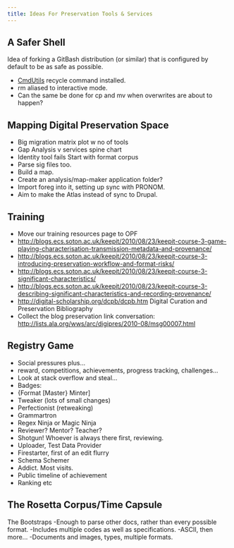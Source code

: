 ```yaml
---
title: Ideas For Preservation Tools & Services
---
```



A Safer Shell
-------------

Idea of forking a GitBash distribution (or similar) that is configured by default to be as safe as possible.

* [CmdUtils](http://www.maddogsw.com/cmdutils/) recycle command installed.
* rm aliased to interactive mode.
* Can the same be done for cp and mv when overwrites are about to happen?


Mapping Digital Preservation Space
----------------------------------

- Big migration matrix plot w no of tools
- Gap Analysis v services spine chart
- Identity tool fails
Start with format corpus
- Parse sig files too.
- Build a map.
- Create an analysis/map-maker application folder?
- Import foreg into it, setting up sync with PRONOM.
- Aim to make the Atlas instead of sync to Drupal.


Training
--------

 - Move our training resources page to OPF
 - <http://blogs.ecs.soton.ac.uk/keepit/2010/08/23/keepit-course-3-game-playing-characterisation-transmission-metadata-and-provenance/>
 - <http://blogs.ecs.soton.ac.uk/keepit/2010/08/23/keepit-course-3-introducing-preservation-workflow-and-format-risks/>
 - <http://blogs.ecs.soton.ac.uk/keepit/2010/08/23/keepit-course-3-significant-characteristics/>
 - <http://blogs.ecs.soton.ac.uk/keepit/2010/08/23/keepit-course-3-describing-significant-characteristics-and-recording-provenance/>
 - <http://digital-scholarship.org/dcpb/dcpb.htm>  Digital Curation and Preservation Bibliography
 - Collect the blog preservation link conversation: <http://lists.ala.org/wws/arc/digipres/2010-08/msg00007.html>



Registry Game
-------------

- Social pressures plus...
- reward, competitions, achievements, progress tracking, challenges...
- Look at stack overflow and steal...
- Badges:
- {Format [Master} Minter]
- Tweaker (lots of small changes)
- Perfectionist (retweaking)
- Grammartron
- Regex Ninja or Magic Ninja
- Reviewer? Mentor? Teacher?
- Shotgun! Whoever is always there first, reviewing.
- Uploader, Test Data Provider
- Firestarter, first of an edit flurry
- Schema Schemer
- Addict. Most visits.
- Public timeline of achievement 
- Ranking etc


The Rosetta Corpus/Time Capsule
-------------------------------

The Bootstraps
-Enough to parse other docs, rather than every possible format.
-Includes multiple codes as well as specifications.
-ASCII, then more...
-Documents and images, types, multiple formats.